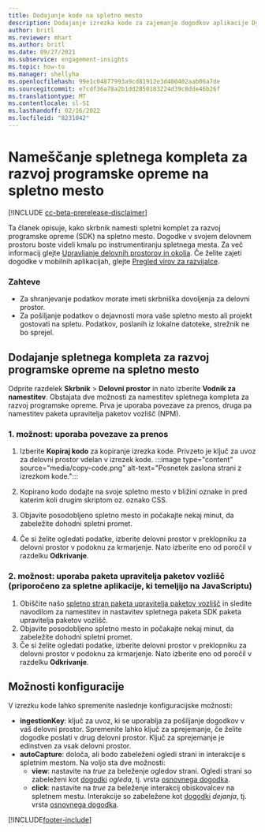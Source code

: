 ```yaml
---
title: Dodajanje kode na spletno mesto
description: Dodajanje izrezka kode za zajemanje dogodkov aplikacije Dynamics 365 Customer Insights na vašem spletnem mestu.
author: britl
ms.reviewer: mhart
ms.author: britl
ms.date: 09/27/2021
ms.subservice: engagement-insights
ms.topic: how-to
ms.manager: shellyha
ms.openlocfilehash: 99e1c04877993a9cd81912e3d400402aab06a7de
ms.sourcegitcommit: e7cdf36a78a2b1dd2850183224d39c8dde46b26f
ms.translationtype: MT
ms.contentlocale: sl-SI
ms.lasthandoff: 02/16/2022
ms.locfileid: "8231042"
---
```

# <a name="install-the-web-sdk-on-a-website"></a>Nameščanje spletnega kompleta za razvoj programske opreme na spletno mesto

[!INCLUDE [cc-beta-prerelease-disclaimer](includes/cc-beta-prerelease-disclaimer.md)]

Ta članek opisuje, kako skrbnik namesti spletni komplet za razvoj programske opreme (SDK) na spletno mesto. Dogodke v svojem delovnem prostoru boste videli kmalu po instrumentiranju spletnega mesta. Za več informacij glejte [Upravljanje delovnih prostorov in okolja](manage-environments-workspaces.md). Če želite zajeti dogodke v mobilnih aplikacijah, glejte [Pregled virov za razvijalce](developer-resources.md).


### <a name="prerequisites"></a>Zahteve

* Za shranjevanje podatkov morate imeti skrbniška dovoljenja za delovni prostor.
* Za pošiljanje podatkov o dejavnosti mora vaše spletno mesto ali projekt gostovati na spletu. Podatkov, poslanih iz lokalne datoteke, strežnik ne bo sprejel.


## <a name="add-web-sdk-to-your-website"></a>Dodajanje spletnega kompleta za razvoj programske opreme na spletno mesto

Odprite razdelek **Skrbnik** > **Delovni prostor** in nato izberite **Vodnik za namestitev**. Obstajata dve možnosti za namestitev spletnega kompleta za razvoj programske opreme. Prva je uporaba povezave za prenos, druga pa namestitev paketa upravitelja paketov vozlišč (NPM).

### <a name="option-1-using-the-download-link"></a>1. možnost: uporaba povezave za prenos

1. Izberite **Kopiraj kodo** za kopiranje izrezka kode. Privzeto je ključ za uvoz za delovni prostor vdelan v izrezek kode.
  :::image type="content" source="media/copy-code.png" alt-text="Posnetek zaslona strani z izrezkom kode.":::

1. Kopirano kodo dodajte na svoje spletno mesto v bližini <head> oznake in pred katerim koli drugim skriptom oz. oznako CSS.
1. Objavite posodobljeno spletno mesto in počakajte nekaj minut, da zabeležite dohodni spletni promet.
1. Če si želite ogledati podatke, izberite delovni prostor v preklopniku za delovni prostor v podoknu za krmarjenje. Nato izberite eno od poročil v razdelku **Odkrivanje**.

### <a name="option-2-using-the-npm-package-recommended-for-javascript-based-web-apps"></a>2. možnost: uporaba paketa upravitelja paketov vozlišč (priporočeno za spletne aplikacije, ki temeljijo na JavaScriptu)

1. Obiščite našo [spletno stran paketa upravitelja paketov vozlišč](https://www.npmjs.com/package/engagementinsights-web) in sledite navodilom za namestitev in nastavitev spletnega paketa SDK paketa upravitelja paketov vozlišč.
1. Objavite posodobljeno spletno mesto in počakajte nekaj minut, da zabeležite dohodni spletni promet.
1. Če si želite ogledati podatke, izberite delovni prostor v preklopniku za delovni prostor v podoknu za krmarjenje. Nato izberite eno od poročil v razdelku **Odkrivanje**.

## <a name="configuration-options"></a>Možnosti konfiguracije

V izrezku kode lahko spremenite naslednje konfiguracijske možnosti:

- **ingestionKey**: ključ za uvoz, ki se uporablja za pošiljanje dogodkov v vaš delovni prostor. Spremenite lahko ključ za sprejemanje, če želite dogodke poslati v drug delovni prostor. Ključ za sprejemanje je edinstven za vsak delovni prostor.
- **autoCapture**: določa, ali bodo zabeleženi ogledi strani in interakcije s spletnim mestom. Na voljo sta dve možnosti:
    - **view**: nastavite na *true* za beleženje ogledov strani. Ogledi strani so zabeleženi kot [dogodki](glossary.md#event) *ogleda*, tj. vrsta [osnovnega dogodka](glossary.md#base-event).
    - **click**: nastavite na *true* za beleženje interakcij obiskovalcev na spletnem mestu. Interakcije so zabeležene kot [dogodki](glossary.md#event) *dejanja*, tj. vrsta [osnovnega dogodka](glossary.md#base-event).

[!INCLUDE[footer-include](../includes/footer-banner.md)]
